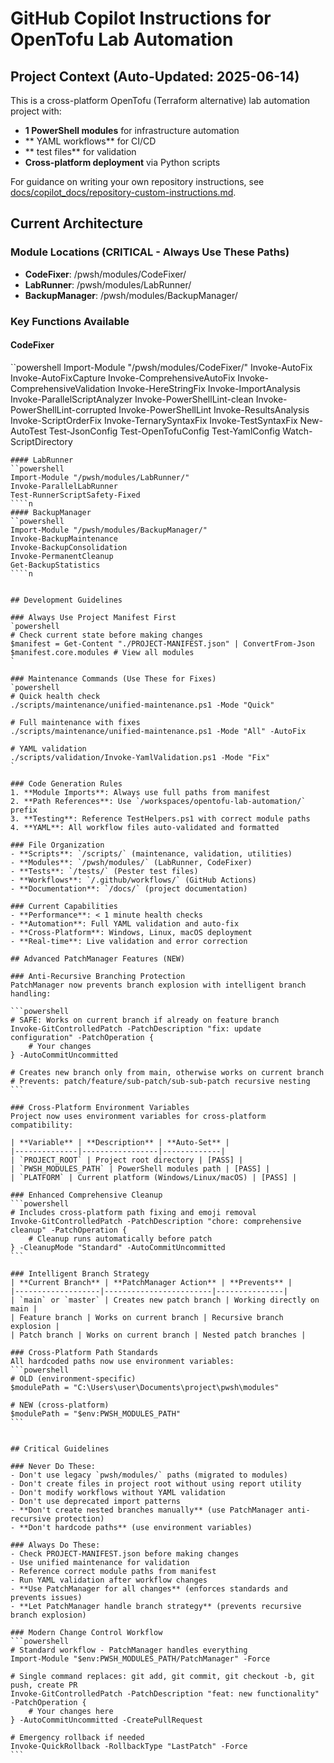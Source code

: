 # GitHub Copilot Instructions for OpenTofu Lab Automation

## Project Context (Auto-Updated: 2025-06-14)

This is a cross-platform OpenTofu (Terraform alternative) lab automation project with:
- **1 PowerShell modules** for infrastructure automation
- ** YAML workflows** for CI/CD
- ** test files** for validation
- **Cross-platform deployment** via Python scripts

For guidance on writing your own repository instructions, see
[docs/copilot_docs/repository-custom-instructions.md](../docs/copilot_docs/repository-custom-instructions.md).

## Current Architecture

### Module Locations (CRITICAL - Always Use These Paths)
- **CodeFixer**: /pwsh/modules/CodeFixer/
- **LabRunner**: /pwsh/modules/LabRunner/
- **BackupManager**: /pwsh/modules/BackupManager/

### Key Functions Available
#### CodeFixer
``powershell
Import-Module "/pwsh/modules/CodeFixer/"
Invoke-AutoFix
Invoke-AutoFixCapture
Invoke-ComprehensiveAutoFix
Invoke-ComprehensiveValidation
Invoke-HereStringFix
Invoke-ImportAnalysis
Invoke-ParallelScriptAnalyzer
Invoke-PowerShellLint-clean
Invoke-PowerShellLint-corrupted
Invoke-PowerShellLint
Invoke-ResultsAnalysis
Invoke-ScriptOrderFix
Invoke-TernarySyntaxFix
Invoke-TestSyntaxFix
New-AutoTest
Test-JsonConfig
Test-OpenTofuConfig
Test-YamlConfig
Watch-ScriptDirectory
````n
#### LabRunner
``powershell
Import-Module "/pwsh/modules/LabRunner/"
Invoke-ParallelLabRunner
Test-RunnerScriptSafety-Fixed
````n
#### BackupManager
``powershell
Import-Module "/pwsh/modules/BackupManager/"
Invoke-BackupMaintenance
Invoke-BackupConsolidation
Invoke-PermanentCleanup
Get-BackupStatistics
````n


## Development Guidelines

### Always Use Project Manifest First
`powershell
# Check current state before making changes
$manifest = Get-Content "./PROJECT-MANIFEST.json" | ConvertFrom-Json
$manifest.core.modules # View all modules
`

### Maintenance Commands (Use These for Fixes)
`powershell
# Quick health check
./scripts/maintenance/unified-maintenance.ps1 -Mode "Quick"

# Full maintenance with fixes
./scripts/maintenance/unified-maintenance.ps1 -Mode "All" -AutoFix

# YAML validation
./scripts/validation/Invoke-YamlValidation.ps1 -Mode "Fix"
`

### Code Generation Rules
1. **Module Imports**: Always use full paths from manifest
2. **Path References**: Use `/workspaces/opentofu-lab-automation/` prefix
3. **Testing**: Reference TestHelpers.ps1 with correct module paths
4. **YAML**: All workflow files auto-validated and formatted

### File Organization
- **Scripts**: `/scripts/` (maintenance, validation, utilities)
- **Modules**: `/pwsh/modules/` (LabRunner, CodeFixer)
- **Tests**: `/tests/` (Pester test files)
- **Workflows**: `/.github/workflows/` (GitHub Actions)
- **Documentation**: `/docs/` (project documentation)

### Current Capabilities
- **Performance**: < 1 minute health checks
- **Automation**: Full YAML validation and auto-fix
- **Cross-Platform**: Windows, Linux, macOS deployment
- **Real-time**: Live validation and error correction

## Advanced PatchManager Features (NEW)

### Anti-Recursive Branching Protection
PatchManager now prevents branch explosion with intelligent branch handling:

```powershell
# SAFE: Works on current branch if already on feature branch
Invoke-GitControlledPatch -PatchDescription "fix: update configuration" -PatchOperation { 
    # Your changes 
} -AutoCommitUncommitted

# Creates new branch only from main, otherwise works on current branch
# Prevents: patch/feature/sub-patch/sub-sub-patch recursive nesting
```

### Cross-Platform Environment Variables
Project now uses environment variables for cross-platform compatibility:

| **Variable** | **Description** | **Auto-Set** |
|--------------|-----------------|-------------|
| `PROJECT_ROOT` | Project root directory | [PASS] |
| `PWSH_MODULES_PATH` | PowerShell modules path | [PASS] |
| `PLATFORM` | Current platform (Windows/Linux/macOS) | [PASS] |

### Enhanced Comprehensive Cleanup
```powershell
# Includes cross-platform path fixing and emoji removal
Invoke-GitControlledPatch -PatchDescription "chore: comprehensive cleanup" -PatchOperation {
    # Cleanup runs automatically before patch
} -CleanupMode "Standard" -AutoCommitUncommitted
```

### Intelligent Branch Strategy
| **Current Branch** | **PatchManager Action** | **Prevents** |
|-------------------|------------------------|---------------|
| `main` or `master` | Creates new patch branch | Working directly on main |
| Feature branch | Works on current branch | Recursive branch explosion |
| Patch branch | Works on current branch | Nested patch branches |

### Cross-Platform Path Standards
All hardcoded paths now use environment variables:
```powershell
# OLD (environment-specific)
$modulePath = "C:\Users\user\Documents\project\pwsh\modules"

# NEW (cross-platform)
$modulePath = "$env:PWSH_MODULES_PATH"
```


## Critical Guidelines

### Never Do These:
- Don't use legacy `pwsh/modules/` paths (migrated to modules)
- Don't create files in project root without using report utility
- Don't modify workflows without YAML validation
- Don't use deprecated import patterns
- **Don't create nested branches manually** (use PatchManager anti-recursive protection)
- **Don't hardcode paths** (use environment variables)

### Always Do These:
- Check PROJECT-MANIFEST.json before making changes
- Use unified maintenance for validation
- Reference correct module paths from manifest
- Run YAML validation after workflow changes
- **Use PatchManager for all changes** (enforces standards and prevents issues)
- **Let PatchManager handle branch strategy** (prevents recursive branch explosion)

### Modern Change Control Workflow
```powershell
# Standard workflow - PatchManager handles everything
Import-Module "$env:PWSH_MODULES_PATH/PatchManager" -Force

# Single command replaces: git add, git commit, git checkout -b, git push, create PR
Invoke-GitControlledPatch -PatchDescription "feat: new functionality" -PatchOperation {
    # Your changes here
} -AutoCommitUncommitted -CreatePullRequest

# Emergency rollback if needed
Invoke-QuickRollback -RollbackType "LastPatch" -Force
```
